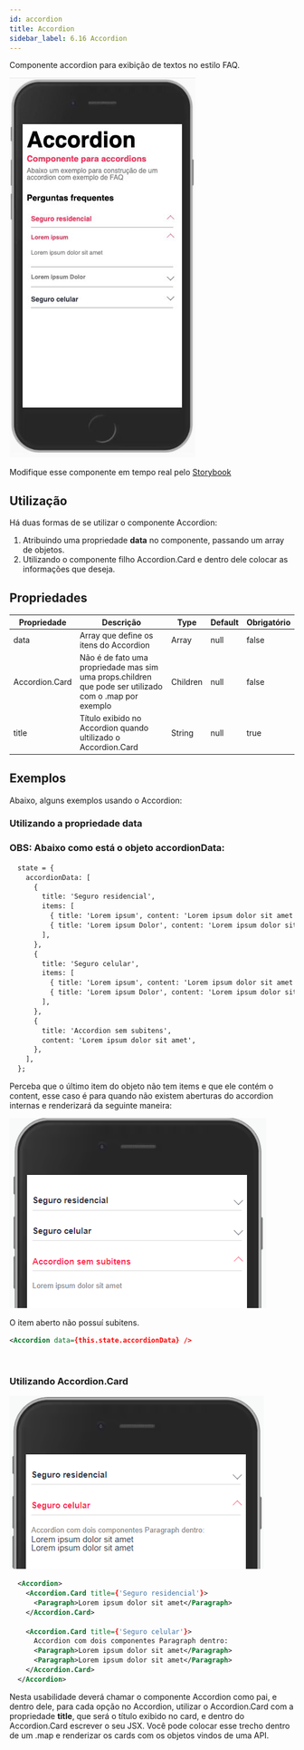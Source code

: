 ```yaml
---
id: accordion
title: Accordion
sidebar_label: 6.16 Accordion
---
```


Componente accordion para exibição de textos no estilo FAQ.

![accordion](assets/images_components/v2.0.0/accordion.jpg)

Modifique esse componente em tempo real pelo [Storybook](https://ame-miniapp-components.calindra.com.br/storybook/?path=/story/intera%C3%A7%C3%B5es-accordion--basic)

## Utilização

Há duas formas de se utilizar o componente Accordion:

1. Atribuindo uma propriedade **data** no componente, passando um array de objetos.
2. Utilizando o componente filho Accordion.Card e dentro dele colocar as informações que deseja.

## Propriedades

| Propriedade    | Descrição                                                                                              | Type     | Default | Obrigatório |
|----------------|--------------------------------------------------------------------------------------------------------|----------|---------|-------------|
| data           | Array que define os itens do Accordion                                                                 | Array    | null    | false       |
| Accordion.Card | Não é de fato uma propriedade mas sim uma props.children que pode ser utilizado com o .map por exemplo | Children | null    | false       |
| title          | Título exibido no Accordion quando ultilizado o Accordion.Card                                         | String   | null    | true        |


## Exemplos

Abaixo, alguns exemplos usando o Accordion:

### Utilizando a propriedade data
### OBS: Abaixo como está o objeto accordionData:

```xml
  state = {
    accordionData: [
      {
        title: 'Seguro residencial',
        items: [
          { title: 'Lorem ipsum', content: 'Lorem ipsum dolor sit amet' },
          { title: 'Lorem ipsum Dolor', content: 'Lorem ipsum dolor sit amet' },
        ],
      },
      {
        title: 'Seguro celular',
        items: [
          { title: 'Lorem ipsum', content: 'Lorem ipsum dolor sit amet' },
          { title: 'Lorem ipsum Dolor', content: 'Lorem ipsum dolor sit amet' },
        ],
      },
      {
        title: 'Accordion sem subitens',
        content: 'Lorem ipsum dolor sit amet',
      },
    ],
  };
```

Perceba que o último item do objeto não tem items e que ele contém o content, esse caso é para quando não existem aberturas do accordion internas e renderizará da seguinte maneira:

![accordion](assets/images_components/v2.18.0/accordion_ex1.png)

O item aberto não possuí subitens.

```xml
<Accordion data={this.state.accordionData} />
```
<br>

### Utilizando Accordion.Card

![accordion](assets/images_components/v2.18.0/accordion_ex2.png)

```xml
  <Accordion>
    <Accordion.Card title={'Seguro residencial'}>
      <Paragraph>Lorem ipsum dolor sit amet</Paragraph>
    </Accordion.Card>

    <Accordion.Card title={'Seguro celular'}>
      Accordion com dois componentes Paragraph dentro:
      <Paragraph>Lorem ipsum dolor sit amet</Paragraph>
      <Paragraph>Lorem ipsum dolor sit amet</Paragraph>
    </Accordion.Card>
  </Accordion>
```

Nesta usabilidade deverá chamar o componente Accordion como pai, e dentro dele, para cada opção no Accordion, utilizar o Accordion.Card com a propriedade **title**, que será o título exibido no card, e dentro do Accordion.Card escrever o seu JSX. Você pode colocar esse trecho dentro de um .map e renderizar os cards com os objetos vindos de uma API.
